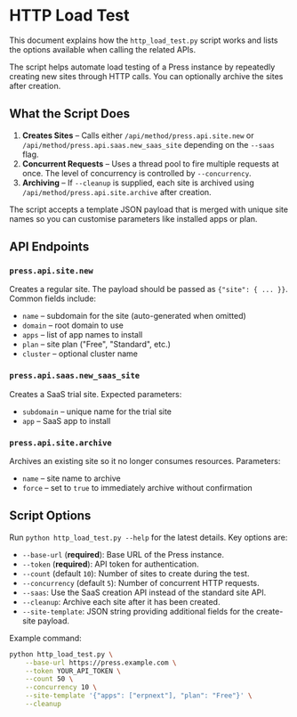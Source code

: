 # HTTP Load Test

This document explains how the `http_load_test.py` script works and lists the options available when calling the related APIs.

The script helps automate load testing of a Press instance by repeatedly creating new sites through HTTP calls. You can optionally archive the sites after creation.

## What the Script Does

1. **Creates Sites** – Calls either `/api/method/press.api.site.new` or `/api/method/press.api.saas.new_saas_site` depending on the `--saas` flag.
2. **Concurrent Requests** – Uses a thread pool to fire multiple requests at once. The level of concurrency is controlled by `--concurrency`.
3. **Archiving** – If `--cleanup` is supplied, each site is archived using `/api/method/press.api.site.archive` after creation.

The script accepts a template JSON payload that is merged with unique site names so you can customise parameters like installed apps or plan.

## API Endpoints

### `press.api.site.new`
Creates a regular site. The payload should be passed as `{"site": { ... }}`. Common fields include:

- `name` – subdomain for the site (auto-generated when omitted)
- `domain` – root domain to use
- `apps` – list of app names to install
- `plan` – site plan ("Free", "Standard", etc.)
- `cluster` – optional cluster name

### `press.api.saas.new_saas_site`
Creates a SaaS trial site. Expected parameters:

- `subdomain` – unique name for the trial site
- `app` – SaaS app to install

### `press.api.site.archive`
Archives an existing site so it no longer consumes resources. Parameters:

- `name` – site name to archive
- `force` – set to `true` to immediately archive without confirmation

## Script Options

Run `python http_load_test.py --help` for the latest details. Key options are:

- `--base-url` (**required**): Base URL of the Press instance.
- `--token` (**required**): API token for authentication.
- `--count` (default `10`): Number of sites to create during the test.
- `--concurrency` (default `5`): Number of concurrent HTTP requests.
- `--saas`: Use the SaaS creation API instead of the standard site API.
- `--cleanup`: Archive each site after it has been created.
- `--site-template`: JSON string providing additional fields for the create-site payload.

Example command:

```bash
python http_load_test.py \
    --base-url https://press.example.com \
    --token YOUR_API_TOKEN \
    --count 50 \
    --concurrency 10 \
    --site-template '{"apps": ["erpnext"], "plan": "Free"}' \
    --cleanup
```

